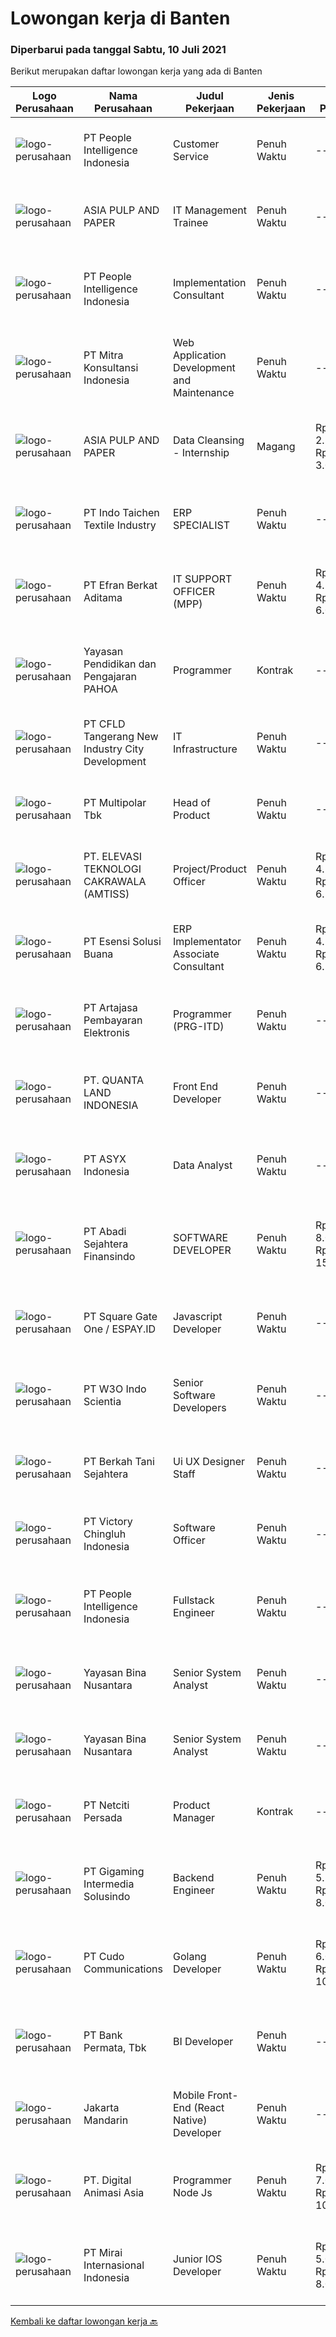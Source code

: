 
  # Lowongan kerja di Banten

  ### Diperbarui pada tanggal Sabtu, 10 Juli 2021

  Berikut merupakan daftar lowongan kerja yang ada di Banten

  |Logo Perusahaan | Nama Perusahaan | Judul Pekerjaan | Jenis Pekerjaan | Gaji Pekerjaan | Lokasi | Deskripsi | Tanggal diunggah | Pranala |
  | -------------- | --------------- | --------------- | --------- | --------- | -------------- | ------- | ----------- | ----------- |
  |![logo-perusahaan](https://image-service-cdn.seek.com.au/68775c75fe0a61f23a6a7fc12f2c2795dd12ebf9/ee4dce1061f3f616224767ad58cb2fc751b8d2dc)|PT People Intelligence Indonesia|Customer Service|Penuh Waktu|---|Tangerang|Job Description : Open and maintain customer accounts by recording account information Resolve product or service problems by clarifying the...|Jumat, 09 Juli 2021|https://www.jobstreet.co.id/id/job/customer-service-3575429?token=0~058dbd60-e2b2-43f6-bea3-71aef5021d4b&sectionRank=1&jobId=jobstreet-id-job-3575429|
|![logo-perusahaan](https://image-service-cdn.seek.com.au/36a2feaca71ed37bd63769225373ce9c5cab5eea/ee4dce1061f3f616224767ad58cb2fc751b8d2dc)|ASIA PULP AND PAPER|IT Management Trainee|Penuh Waktu|---|Banten|Job Description: Learn various skill/ role in IT functions; e.g web design, technical support/ software development, programmer, etc Learn how to...|Kamis, 08 Juli 2021|https://www.jobstreet.co.id/id/job/it-management-trainee-3574345?token=0~058dbd60-e2b2-43f6-bea3-71aef5021d4b&sectionRank=2&jobId=jobstreet-id-job-3574345|
|![logo-perusahaan](https://image-service-cdn.seek.com.au/68775c75fe0a61f23a6a7fc12f2c2795dd12ebf9/ee4dce1061f3f616224767ad58cb2fc751b8d2dc)|PT People Intelligence Indonesia|Implementation Consultant|Penuh Waktu|---|Tangerang|Candidate must possess at least Bachelor's Degree in Computer Science/Information Technology or equivalent. Required language(s): English, Bahasa...|Jumat, 09 Juli 2021|https://www.jobstreet.co.id/id/job/implementation-consultant-3575410?token=0~058dbd60-e2b2-43f6-bea3-71aef5021d4b&sectionRank=3&jobId=jobstreet-id-job-3575410|
|![logo-perusahaan](https://image-service-cdn.seek.com.au/50f8ed1062db22fd8144f1615a73a3ae159ce4d8/ee4dce1061f3f616224767ad58cb2fc751b8d2dc)|PT Mitra Konsultansi Indonesia|Web Application Development and Maintenance|Penuh Waktu|---|Tangerang|Kualifikasi: Pengalaman 5 tahun dalam pengembangan dan pemeliharaan aplikasi Web Memiliki keahlian pemrograman dan analitikal yang kuat Mengenal alat...|Jumat, 09 Juli 2021|https://www.jobstreet.co.id/id/job/web-application-development-and-maintenance-3565305?token=0~058dbd60-e2b2-43f6-bea3-71aef5021d4b&sectionRank=4&jobId=jobstreet-id-job-3565305|
|![logo-perusahaan](https://image-service-cdn.seek.com.au/36a2feaca71ed37bd63769225373ce9c5cab5eea/ee4dce1061f3f616224767ad58cb2fc751b8d2dc)|ASIA PULP AND PAPER|Data Cleansing - Internship|Magang|Rp. 2.500.000-Rp. 3.000.000|Banten|Job Responsibility: Data Cleansing using Excel Manage huge amount of data with multiple characteristic Job Requirements: Advanced knowledge in using...|Jumat, 09 Juli 2021|https://www.jobstreet.co.id/id/job/data-cleansing-internship-3575442?token=0~058dbd60-e2b2-43f6-bea3-71aef5021d4b&sectionRank=5&jobId=jobstreet-id-job-3575442|
|![logo-perusahaan](https://image-service-cdn.seek.com.au/d27468ae5533bc19b08e389f88f1a7f2e90a1596/ee4dce1061f3f616224767ad58cb2fc751b8d2dc)|PT Indo Taichen Textile Industry|ERP SPECIALIST|Penuh Waktu|---|Tangerang|Bachelor's Degree in System/Science/Information Technology At least 2 Year(s) of working experience in the related field is required for this...|Jumat, 09 Juli 2021|https://www.jobstreet.co.id/id/job/erp-specialist-3568530?token=0~058dbd60-e2b2-43f6-bea3-71aef5021d4b&sectionRank=6&jobId=jobstreet-id-job-3568530|
|![logo-perusahaan](https://image-service-cdn.seek.com.au/9cf28ad5614a370ec7055018c3a023f3af3b0aa6/ee4dce1061f3f616224767ad58cb2fc751b8d2dc)|PT Efran Berkat Aditama|IT SUPPORT OFFICER (MPP)|Penuh Waktu|Rp. 4.262.000-Rp. 6.000.000|Tangerang|Job Deskripsi:1. Bertanggung jawab dalam menangani instalasi.2. Perawatan dan pemeliharaan.3. Penyelesaian masalah baik pada hardware, software,...|Kamis, 08 Juli 2021|https://www.jobstreet.co.id/id/job/it-support-officer-mpp-3574433?token=0~058dbd60-e2b2-43f6-bea3-71aef5021d4b&sectionRank=7&jobId=jobstreet-id-job-3574433|
|![logo-perusahaan](https://image-service-cdn.seek.com.au/505247c6f4867ee58ce25732ade777ad8ff366ad/ee4dce1061f3f616224767ad58cb2fc751b8d2dc)|Yayasan Pendidikan dan Pengajaran PAHOA|Programmer|Kontrak|---|Tangerang|Tugas dan Tanggung Jawab:Membuat aplikasi baru berbasis web menggunakan bahasa pemrogaman berbasis Reactjs dan Laravel Persyaratan dan Kualifikasi:...|Kamis, 08 Juli 2021|https://www.jobstreet.co.id/id/job/programmer-3567459?token=0~058dbd60-e2b2-43f6-bea3-71aef5021d4b&sectionRank=8&jobId=jobstreet-id-job-3567459|
|![logo-perusahaan](https://image-service-cdn.seek.com.au/a52ab2eaa52e72d43fb3e8d148e8320f37d39bef/ee4dce1061f3f616224767ad58cb2fc751b8d2dc)|PT CFLD Tangerang New Industry City Development|IT Infrastructure|Penuh Waktu|---|Cikupa|Networking o  Firewall fortigate, Watchguard, Cisco switch, HP switch, Mikrotik, Intervlan, subneting, VPN ipsec, Network monitoring zabbix, DMZ and...|Kamis, 08 Juli 2021|https://www.jobstreet.co.id/id/job/it-infrastructure-3574463?token=0~058dbd60-e2b2-43f6-bea3-71aef5021d4b&sectionRank=9&jobId=jobstreet-id-job-3574463|
|![logo-perusahaan](https://image-service-cdn.seek.com.au/fb23195f1004bfbca494bb0f33cd0b6cd8db863f/ee4dce1061f3f616224767ad58cb2fc751b8d2dc)|PT Multipolar Tbk|Head of Product|Penuh Waktu|---|Tangerang|•	Drive product strategies and long term vision to build best in class digital products.•	Conduct user research and usability studies, collaborating...|Kamis, 08 Juli 2021|https://www.jobstreet.co.id/id/job/head-of-product-3574605?token=0~058dbd60-e2b2-43f6-bea3-71aef5021d4b&sectionRank=10&jobId=jobstreet-id-job-3574605|
|![logo-perusahaan](https://image-service-cdn.seek.com.au/d2f6f1e4f4a72c8cf2bd64811970475476b6ab77/ee4dce1061f3f616224767ad58cb2fc751b8d2dc)|PT. ELEVASI TEKNOLOGI CAKRAWALA (AMTISS)|Project/Product Officer|Penuh Waktu|Rp. 4.500.000-Rp. 6.500.000|Tangerang|amtiss is a startup company that provide technology solution to enterprise in heavy equipment industries. Our customers spread across Mining,...|Kamis, 08 Juli 2021|https://www.jobstreet.co.id/id/job/project-product-officer-3574304?token=0~058dbd60-e2b2-43f6-bea3-71aef5021d4b&sectionRank=11&jobId=jobstreet-id-job-3574304|
|![logo-perusahaan](https://image-service-cdn.seek.com.au/19866fdb3ecde1a6d7b113fc0d24cc05b03f8447/ee4dce1061f3f616224767ad58cb2fc751b8d2dc)|PT Esensi Solusi Buana|ERP Implementator Associate Consultant|Penuh Waktu|Rp. 4.500.000-Rp. 6.500.000|Tangerang|Implementator Melakukan proses migrasi data POS Melakukan proses migrasi data ERP Melakukan setup dan implementasi POS dan teknologi nya di merchant...|Kamis, 08 Juli 2021|https://www.jobstreet.co.id/id/job/erp-implementator-associate-consultant-3563506?token=0~058dbd60-e2b2-43f6-bea3-71aef5021d4b&sectionRank=12&jobId=jobstreet-id-job-3563506|
|![logo-perusahaan](https://image-service-cdn.seek.com.au/55aded1287383eeeb6207d2664b4836add413aaf/ee4dce1061f3f616224767ad58cb2fc751b8d2dc)|PT Artajasa Pembayaran Elektronis|Programmer (PRG-ITD)|Penuh Waktu|---|Tangerang|AREAS OF RESPONSIBILITY: Apply industry best practices to design, develop, test, deploy, support and maintain complex applications in clean and...|Jumat, 09 Juli 2021|https://www.jobstreet.co.id/id/job/programmer-prg-itd-3575006?token=0~058dbd60-e2b2-43f6-bea3-71aef5021d4b&sectionRank=13&jobId=jobstreet-id-job-3575006|
|![logo-perusahaan](https://image-service-cdn.seek.com.au/eb0706d9103ec88f4871fa9d75a4dfd98d7030a7/ee4dce1061f3f616224767ad58cb2fc751b8d2dc)|PT. QUANTA LAND INDONESIA|Front End Developer|Penuh Waktu|---|Tangerang|JOB DESCRIPTION : Developing new features and user interfaces from wireframe models Ensuring the best performance and user experience of the...|Jumat, 09 Juli 2021|https://www.jobstreet.co.id/id/job/front-end-developer-3565027?token=0~058dbd60-e2b2-43f6-bea3-71aef5021d4b&sectionRank=14&jobId=jobstreet-id-job-3565027|
|![logo-perusahaan](https://image-service-cdn.seek.com.au/46558c0d74e7814f9e8ee802163a01ed4c2ea4bb/ee4dce1061f3f616224767ad58cb2fc751b8d2dc)|PT ASYX Indonesia|Data Analyst|Penuh Waktu|---|Tangerang|The Data Analyst develops and maintains the highest levels of competency and reporting capacity across ASYX and its product offerings. The Data...|Kamis, 08 Juli 2021|https://www.jobstreet.co.id/id/job/data-analyst-3573925?token=0~058dbd60-e2b2-43f6-bea3-71aef5021d4b&sectionRank=15&jobId=jobstreet-id-job-3573925|
|![logo-perusahaan](https://image-service-cdn.seek.com.au/7e39b8be0614d015e9f4138ea6f31b68fe5f665b/ee4dce1061f3f616224767ad58cb2fc751b8d2dc)|PT Abadi Sejahtera Finansindo|SOFTWARE DEVELOPER|Penuh Waktu|Rp. 8.000.000-Rp. 15.000.000|Tangerang|Job Requirement Candidate must possess at least Bachelor's Degree in Engineering (Computer/Telecommunication), Computer Science/Information...|Jumat, 09 Juli 2021|https://www.jobstreet.co.id/id/job/software-developer-3564809?token=0~058dbd60-e2b2-43f6-bea3-71aef5021d4b&sectionRank=16&jobId=jobstreet-id-job-3564809|
|![logo-perusahaan](https://image-service-cdn.seek.com.au/823d49bee8d79aadf0dcf90efde4e928b11c6f19/ee4dce1061f3f616224767ad58cb2fc751b8d2dc)|PT Square Gate One / ESPAY.ID|Javascript Developer|Penuh Waktu|---|Jakarta Raya|Responsibilities: Develop high-quality Applications and do unit tests before delivered to the quality assurance team. Analyze Requirement and...|Jumat, 09 Juli 2021|https://www.jobstreet.co.id/id/job/javascript-developer-3564752?token=0~058dbd60-e2b2-43f6-bea3-71aef5021d4b&sectionRank=17&jobId=jobstreet-id-job-3564752|
|![logo-perusahaan](https://image-service-cdn.seek.com.au/84c7203596a92c21a00cf65c63f0e6534ef13a9b/ee4dce1061f3f616224767ad58cb2fc751b8d2dc)|PT W3O Indo Scientia|Senior Software Developers|Penuh Waktu|---|Tangerang|WE'RE HIRINGSENIOR SOFTWARE DEVELOPERWe are looking for experienced senior developers to be responsible for overseeing junior developers on projects...|Jumat, 09 Juli 2021|https://www.jobstreet.co.id/id/job/senior-software-developers-3570102?token=0~058dbd60-e2b2-43f6-bea3-71aef5021d4b&sectionRank=18&jobId=jobstreet-id-job-3570102|
|![logo-perusahaan](https://image-service-cdn.seek.com.au/dd01b113ca748054355c294faf56945bb44dfa38/ee4dce1061f3f616224767ad58cb2fc751b8d2dc)|PT Berkah Tani Sejahtera|Ui UX Designer Staff|Penuh Waktu|---|Tangerang|Job description : Gather and evaluate user requirements in collaboration with marketing managers and engineers. Illustrate design ideas using...|Jumat, 09 Juli 2021|https://www.jobstreet.co.id/id/job/ui-ux-designer-staff-3575572?token=0~058dbd60-e2b2-43f6-bea3-71aef5021d4b&sectionRank=19&jobId=jobstreet-id-job-3575572|
|![logo-perusahaan](https://image-service-cdn.seek.com.au/d9e01f371e126c3db29d41ca7339e0d04857722e/ee4dce1061f3f616224767ad58cb2fc751b8d2dc)|PT Victory Chingluh Indonesia|Software Officer|Penuh Waktu|---|Tangerang|Job Overview :Supporting performance in all departments through the creation of applications that the user wants for a smooth work...|Selasa, 06 Juli 2021|https://www.jobstreet.co.id/id/job/software-officer-3572714?token=0~058dbd60-e2b2-43f6-bea3-71aef5021d4b&sectionRank=20&jobId=jobstreet-id-job-3572714|
|![logo-perusahaan](https://image-service-cdn.seek.com.au/68775c75fe0a61f23a6a7fc12f2c2795dd12ebf9/ee4dce1061f3f616224767ad58cb2fc751b8d2dc)|PT People Intelligence Indonesia|Fullstack Engineer|Penuh Waktu|---|Tangerang|Candidate must possess at least Bachelor's Degree in Computer Science/Information Technology or equivalent. Required language(s): Bahasa Indonesia,...|Jumat, 09 Juli 2021|https://www.jobstreet.co.id/id/job/fullstack-engineer-3575426?token=0~058dbd60-e2b2-43f6-bea3-71aef5021d4b&sectionRank=21&jobId=jobstreet-id-job-3575426|
|![logo-perusahaan](https://image-service-cdn.seek.com.au/bd71e93e77679001303afc8437c50f965ab9dc6a/ee4dce1061f3f616224767ad58cb2fc751b8d2dc)|Yayasan Bina Nusantara|Senior System Analyst|Penuh Waktu|---|Jakarta Barat|Job Description Ensure the effectiveness of the system development process Identify the user’s need and available business process Ensure the...|Kamis, 08 Juli 2021|https://www.jobstreet.co.id/id/job/senior-system-analyst-3564123?token=0~058dbd60-e2b2-43f6-bea3-71aef5021d4b&sectionRank=22&jobId=jobstreet-id-job-3564123|
|![logo-perusahaan](https://image-service-cdn.seek.com.au/bd71e93e77679001303afc8437c50f965ab9dc6a/ee4dce1061f3f616224767ad58cb2fc751b8d2dc)|Yayasan Bina Nusantara|Senior System Analyst|Penuh Waktu|---|Jakarta Barat|Job Description: Ensure the effectiveness of the system development process Identify the user’s need and available business process Ensure the...|Kamis, 08 Juli 2021|https://www.jobstreet.co.id/id/job/senior-system-analyst-3574664?token=0~058dbd60-e2b2-43f6-bea3-71aef5021d4b&sectionRank=23&jobId=jobstreet-id-job-3574664|
|![logo-perusahaan](https://image-service-cdn.seek.com.au/0520325b0b6b8ee114c74e751173acf661fd1afe/ee4dce1061f3f616224767ad58cb2fc751b8d2dc)|PT Netciti Persada|Product Manager|Kontrak|---|Tangerang|Requirement Graduated from a reputable university with major in Engineering with GPA &gt; 3.0 Have a good understanding of telecommunication products...|Rabu, 07 Juli 2021|https://www.jobstreet.co.id/id/job/product-manager-3567120?token=0~058dbd60-e2b2-43f6-bea3-71aef5021d4b&sectionRank=24&jobId=jobstreet-id-job-3567120|
|![logo-perusahaan](https://image-service-cdn.seek.com.au/c1e8139d77ba4e4e2e62d16ad068df4c60f1ec26/ee4dce1061f3f616224767ad58cb2fc751b8d2dc)|PT Gigaming Intermedia Solusindo|Backend Engineer|Penuh Waktu|Rp. 5.500.000-Rp. 8.000.000|Tangerang|Job Requirements Candidate must possess at least Bachelor's Degree in Computer Science/Information Technology or equivalent. At least 1 Year(s) of...|Jumat, 09 Juli 2021|https://www.jobstreet.co.id/id/job/backend-engineer-3568723?token=0~058dbd60-e2b2-43f6-bea3-71aef5021d4b&sectionRank=25&jobId=jobstreet-id-job-3568723|
|![logo-perusahaan](https://image-service-cdn.seek.com.au/c59539a986780080b9b185acaa9119150e9c8af1/ee4dce1061f3f616224767ad58cb2fc751b8d2dc)|PT Cudo Communications|Golang Developer|Penuh Waktu|Rp. 6.000.000-Rp. 10.000.000|Tangerang|Perusahaan IT Software Solution, mengajak anda untuk bergabung.REQUIREMENTS:1 Senior BackEnd Golang:Rp 8,000,000 – 10,000,000 Min 1 tahun Go-Lang Min...|Jumat, 09 Juli 2021|https://www.jobstreet.co.id/id/job/golang-developer-3564903?token=0~058dbd60-e2b2-43f6-bea3-71aef5021d4b&sectionRank=26&jobId=jobstreet-id-job-3564903|
|![logo-perusahaan](https://image-service-cdn.seek.com.au/f5e5ee7c2934fb7b6e638b3fa970e17a381c52f1/ee4dce1061f3f616224767ad58cb2fc751b8d2dc)|PT Bank Permata, Tbk|BI Developer|Penuh Waktu|---|Tangerang|Designing, developing and deploy business intelligence solution Conduct unit testing and troubleshooting Develop and execute database queries and...|Jumat, 09 Juli 2021|https://www.jobstreet.co.id/id/job/bi-developer-3568454?token=0~058dbd60-e2b2-43f6-bea3-71aef5021d4b&sectionRank=27&jobId=jobstreet-id-job-3568454|
|![logo-perusahaan](https://image-service-cdn.seek.com.au/7c5b89c4ba5d0e88bfe7f79f6c699acdc48e2109/ee4dce1061f3f616224767ad58cb2fc751b8d2dc)|Jakarta Mandarin|Mobile Front-End (React Native) Developer|Penuh Waktu|---|Tangerang|We are currently developing a new learning concept with an e-Learning program. Join us to contribute to developing the greatest Mobile Application...|Kamis, 08 Juli 2021|https://www.jobstreet.co.id/id/job/mobile-front-end-react-native-developer-3564318?token=0~058dbd60-e2b2-43f6-bea3-71aef5021d4b&sectionRank=28&jobId=jobstreet-id-job-3564318|
|![logo-perusahaan](https://image-service-cdn.seek.com.au/f361b780bbbab0e27ba721f469fa9b8e9f343f28/ee4dce1061f3f616224767ad58cb2fc751b8d2dc)|PT. Digital Animasi Asia|Programmer Node Js|Penuh Waktu|Rp. 7.000.000-Rp. 10.000.000|Banten|Requirement: Minimum 1 tahun pengalaman kerja sebagai Programmer Full Stack. Memiliki keterampilan Pemograman dasar HTML5,CSS, JavaScript Basecode,...|Rabu, 07 Juli 2021|https://www.jobstreet.co.id/id/job/programmer-node-js-3566937?token=0~058dbd60-e2b2-43f6-bea3-71aef5021d4b&sectionRank=29&jobId=jobstreet-id-job-3566937|
|![logo-perusahaan](https://image-service-cdn.seek.com.au/b7ed688fd97ad4529708896014ad34fbe8ce515e/ee4dce1061f3f616224767ad58cb2fc751b8d2dc)|PT Mirai Internasional Indonesia|Junior IOS Developer|Penuh Waktu|Rp. 5.000.000-Rp. 8.000.000|Tangerang|Job Description: Develop IOS application Using IOS Programming language Implement functionalities According to functional specifications Implement...|Rabu, 07 Juli 2021|https://www.jobstreet.co.id/id/job/junior-ios-developer-3562424?token=0~058dbd60-e2b2-43f6-bea3-71aef5021d4b&sectionRank=30&jobId=jobstreet-id-job-3562424|


  [Kembali ke daftar lowongan kerja 🔙](../README.md#daftar-lowongan-kerja)
  